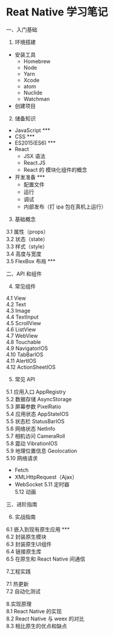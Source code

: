 # Reat Native 学习笔记


一、入门基础             

1. 环境搭建            

- 安装工具
  - Homebrew
  - Node
  - Yarn
  - Xcode
  - atom
  - Nuclide
  - Watchman
- 创建项目

2. 储备知识            

- JavaScript ***
- CSS ***
- ES2015(ES6) ***
- React
  - JSX 语法
  - React.JS
  - React 的 模块化组件的概念
- 开发准备 ***
  - 配置文件
  - 运行
  - 调试
  - 内部发布（打 ipa 包在真机上运行）

3. 基础概念            

3.1 属性（props）            
3.2 状态（state）            
3.3 样式（style）            
3.4 高度与宽度            
3.5 FlexBox 布局  ***           

二、API 和组件            

4. 常见组件            

4.1 View            
4.2 Text             
4.3 Image            
4.4 TextInput            
4.5 ScrollView            
4.6 ListView            
4.7 WebView            
4.8 Touchable            
4.9 NavigatorIOS            
4.10 TabBarIOS            
4.11 AlertIOS            
4.12 ActionSheetIOS            

5. 常见 API            

5.1 应用入口 AppRegistry            
5.2 数据存储 AsyncStorage            
5.3 屏幕参数 PixelRatio            
5.4 应用状态 AppStateIOS            
5.5 状态栏 StatusBarIOS            
5.6 网络状态 NetInfo            
5.7 相机访问 CameraRoll            
5.8 震动 VibrationIOS            
5.9 地理位置信息 Geolocation            
5.10 网络请求            
  - Fetch
  - XMLHttpRequest（Ajax）
  - WebSocket
5.11 定时器            
5.12 动画             

三、进阶指南            

6. 实战指南            

6.1 嵌入到现有原生应用 ***           
6.2 封装原生模块            
6.3 封装原生UI组件            
6.4 链接原生库             
6.5 在原生和 React Native 间通信            

7.工程实践            

7.1 热更新            
7.2 自动化测试            

8.实现原理            
8.1 React Native 的实现            
8.2 React Native 与 weex 的对比            
8.3 相比原生的优点和缺点            


